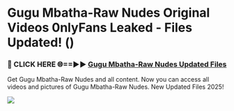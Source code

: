 # Gugu Mbatha-Raw Nudes Original Videos 0nlyFans Leaked - Files Updated! ()

<h3>🔴 CLICK HERE 🌐==►► <a href="https://tinyurl.com/2p9ay9w9" rel="nofollow">Gugu Mbatha-Raw Nudes Updated Files</a></h3>

Get Gugu Mbatha-Raw Nudes and all content. Now you can access all videos and pictures of Gugu Mbatha-Raw Nudes. New Updated Files 2025!

[![](https://i.imgur.com/KQgVmj3.gif)](https://tinyurl.com/2p9ay9w9)
